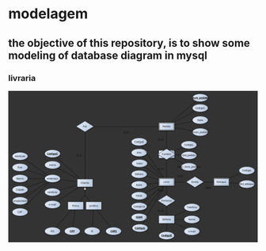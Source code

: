 <h1>modelagem </h1>
<h2>the objective of this repository, is to show some modeling of database diagram in mysql</h2>

<h3>livraria</h3>

<img src="./diagram/bibliotecaD.bmp">
